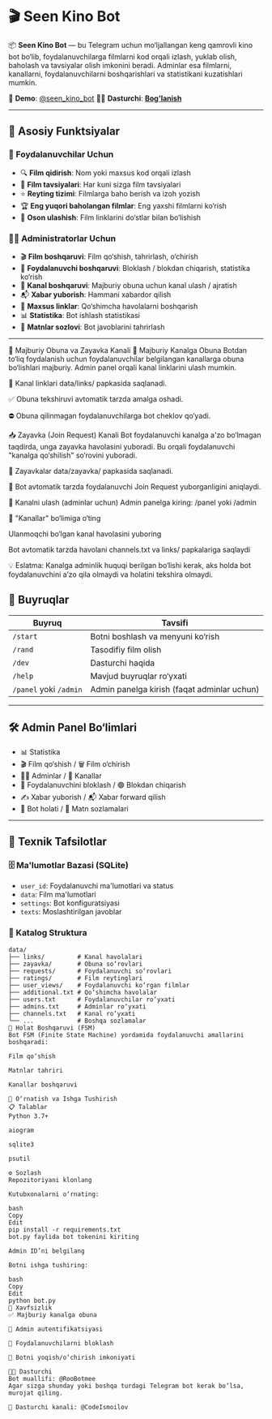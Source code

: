 # 🎬 Seen Kino Bot

📦 **Seen Kino Bot** — bu Telegram uchun mo‘ljallangan keng qamrovli kino bot bo‘lib, foydalanuvchilarga filmlarni kod orqali izlash, yuklab olish, baholash va tavsiyalar olish imkonini beradi. Adminlar esa filmlarni, kanallarni, foydalanuvchilarni boshqarishlari va statistikani kuzatishlari mumkin.

🔗 **Demo**: [@seen_kino_bot](https://t.me/seen_kino_bot)
👨‍💻 **Dasturchi**: [**Bog'lanish**](https://t.me/roobotmee)

---

## 🚀 Asosiy Funktsiyalar

### 👤 Foydalanuvchilar Uchun

- 🔍 **Film qidirish**: Nom yoki maxsus kod orqali izlash
- 🎯 **Film tavsiyalari**: Har kuni sizga film tavsiyalari
- ⭐ **Reyting tizimi**: Filmlarga baho berish va izoh yozish
- 🏆 **Eng yuqori baholangan filmlar**: Eng yaxshi filmlarni ko‘rish
- 🔗 **Oson ulashish**: Film linklarini do‘stlar bilan bo‘lishish

### 👨‍💼 Administratorlar Uchun

- 🎬 **Film boshqaruvi**: Film qo‘shish, tahrirlash, o‘chirish
- 🚫 **Foydalanuvchi boshqaruvi**: Bloklash / blokdan chiqarish, statistika ko‘rish
- 📢 **Kanal boshqaruvi**: Majburiy obuna uchun kanal ulash / ajratish
- 📬 **Xabar yuborish**: Hammani xabardor qilish
- 🔗 **Maxsus linklar**: Qo‘shimcha havolalarni boshqarish
- 📊 **Statistika**: Bot ishlash statistikasi
- 📝 **Matnlar sozlovi**: Bot javoblarini tahrirlash

---


📌 Majburiy Obuna va Zayavka Kanali
📣 Majburiy Kanalga Obuna
Botdan to‘liq foydalanish uchun foydalanuvchilar belgilangan kanallarga obuna bo‘lishlari majburiy. Admin panel orqali kanal linklarini ulash mumkin.

🔗 Kanal linklari data/links/ papkasida saqlanadi.

✅ Obuna tekshiruvi avtomatik tarzda amalga oshadi.

⛔ Obuna qilinmagan foydalanuvchilarga bot cheklov qo‘yadi.

📥 Zayavka (Join Request) Kanali
Bot foydalanuvchi kanalga a'zo bo‘lmagan taqdirda, unga zayavka havolasini yuboradi. Bu orqali foydalanuvchi "kanalga qo‘shilish" so‘rovini yuboradi.

📁 Zayavkalar data/zayavka/ papkasida saqlanadi.

🤖 Bot avtomatik tarzda foydalanuvchi Join Request yuborganligini aniqlaydi.

🔗 Kanalni ulash (adminlar uchun)
Admin panelga kiring: /panel yoki /admin

💬 "Kanallar" bo‘limiga o‘ting

Ulanmoqchi bo‘lgan kanal havolasini yuboring

Bot avtomatik tarzda havolani channels.txt va links/ papkalariga saqlaydi

💡 Eslatma: Kanalga adminlik huquqi berilgan bo‘lishi kerak, aks holda bot foydalanuvchini a’zo qila olmaydi va holatini tekshira olmaydi.


## 💬 Buyruqlar

| Buyruq | Tavsifi |
|--------|---------|
| `/start` | Botni boshlash va menyuni ko‘rish |
| `/rand` | Tasodifiy film olish |
| `/dev` | Dasturchi haqida |
| `/help` | Mavjud buyruqlar ro‘yxati |
| `/panel` yoki `/admin` | Admin panelga kirish (faqat adminlar uchun) |

---

## 🛠 Admin Panel Bo‘limlari

- 📊 Statistika
- 🎬 Film qo‘shish / 🗑️ Film o‘chirish
- 👨‍💼 Adminlar / 💬 Kanallar
- 🔴 Foydalanuvchini bloklash / 🟢 Blokdan chiqarish
- ✍️ Xabar yuborish / 📬 Xabar forward qilish
- 🤖 Bot holati / 📝 Matn sozlamalari

---

## 🧩 Texnik Tafsilotlar

### 🗄 Ma'lumotlar Bazasi (SQLite)

- `user_id`: Foydalanuvchi ma'lumotlari va status
- `data`: Film ma'lumotlari
- `settings`: Bot konfiguratsiyasi
- `texts`: Moslashtirilgan javoblar

### 📁 Katalog Struktura

```plaintext
data/
├── links/         # Kanal havolalari
├── zayavka/       # Obuna so‘rovlari
├── requests/      # Foydalanuvchi so‘rovlari
├── ratings/       # Film reytinglari
├── user_views/    # Foydalanuvchi ko‘rgan filmlar
├── additional.txt # Qo‘shimcha havolalar
├── users.txt      # Foydalanuvchilar ro‘yxati
├── admins.txt     # Adminlar ro‘yxati
├── channels.txt   # Kanal ro‘yxati
└── ...            # Boshqa sozlamalar
🔄 Holat Boshqaruvi (FSM)
Bot FSM (Finite State Machine) yordamida foydalanuvchi amallarini boshqaradi:

Film qo‘shish

Matnlar tahriri

Kanallar boshqaruvi

🧰 O‘rnatish va Ishga Tushirish
📋 Talablar
Python 3.7+

aiogram

sqlite3

psutil

⚙️ Sozlash
Repozitoriyani klonlang

Kutubxonalarni o‘rnating:

bash
Copy
Edit
pip install -r requirements.txt
bot.py faylida bot tokenini kiriting

Admin ID’ni belgilang

Botni ishga tushiring:

bash
Copy
Edit
python bot.py
🔐 Xavfsizlik
✅ Majburiy kanalga obuna

🔑 Admin autentifikatsiyasi

🚫 Foydalanuvchilarni bloklash

📴 Botni yoqish/o‘chirish imkoniyati

👨‍💻 Dasturchi
Bot muallifi: @RooBotmee
Agar sizga shunday yoki boshqa turdagi Telegram bot kerak bo‘lsa, murojat qiling.

📢 Dasturchi kanali: @CodeIsmoilov
